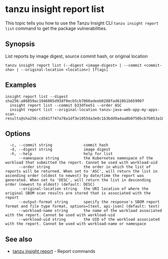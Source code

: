 # tanzu insight report list

This topic tells you how to use the Tanzu Insight CLI
`tanzu insight report list` command to get the package vulnerabilities.

## <a id='synopsis'></a>Synopsis

List reports by image digest, source commit hash, or original location

```console
tanzu insight report list (--digest <image-digest> | --commit <commit-sha> | --original-location <location>) [flags]
```

## <a id='examples'></a>Examples

```console
insight report list --digest sha256:a86859ac1946065d93df9ecb5cb7060adeeb0288fad610b1b659907
  insight report list --commit b33dfee51 --order ASC
  insight report list --original-location tanzu-java-web-app-my-apps-scan-results@sha256:cd541f747a78a1df3e1055da3e8c1b3bdd9a4aa8b0750bcb7b053a18d3833e81
```

## <a id='options'></a>Options

```console
  -c, --commit string              commit hash
  -d, --digest string              image digest
  -h, --help                       help for list
      --namespace string           the Kubernetes namespace of the workload that submitted the report. Cannot be used with workload-uid
      --order string               the order in which the list of reports will be returned. When set to 'ASC', will return the list in ascending order (oldest to newest) by date/time the report was generated. When set to 'DESC', will return the list in descending order (newest to oldest) (default: DESC)
      --original-location string   the URI location of where the original SBOM scan results are stored that is associated with the report
      --output-format string       specify the response's SBOM report format and file type format, options=[text, api-json] (default: text)
      --workload-name string       the name of the workload associated with the report. Cannot be used with workload-uid
      --workload-uid string        the UID of the workload associated with the report. Cannot be used with workload-name or namespace
```

## <a id='see-also'></a>See also

* [tanzu insight report](tanzu_insight_report.hbs.md)	 - Report commands
